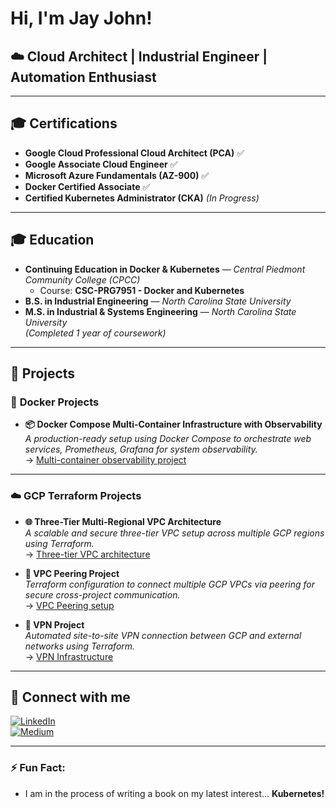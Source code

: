 # Hi, I'm Jay John!  
## ☁️ Cloud Architect | Industrial Engineer | Automation Enthusiast

---

## 🎓 Certifications  
- **Google Cloud Professional Cloud Architect (PCA)** ✅  
- **Google Associate Cloud Engineer** ✅  
- **Microsoft Azure Fundamentals (AZ-900)** ✅  
- **Docker Certified Associate** ✅  
- **Certified Kubernetes Administrator (CKA)** *(In Progress)*  

---

## 🎓 Education  
- **Continuing Education in Docker & Kubernetes** — *Central Piedmont Community College (CPCC)*  
  - Course: **CSC-PRG7951 - Docker and Kubernetes**  
- **B.S. in Industrial Engineering** — *North Carolina State University*  
- **M.S. in Industrial & Systems Engineering** — *North Carolina State University*  
  *(Completed 1 year of coursework)*  

---


## 🔧 Projects

### 🐳 **Docker Projects**
- **📦 Docker Compose Multi-Container Infrastructure with Observability**  
  _A production-ready setup using Docker Compose to orchestrate web services, Prometheus, Grafana for system observability._  
  → [Multi-container observability project](https://github.com/JayJohn/docker-observability-project)

---

### ☁️ **GCP Terraform Projects**
- **🌐 Three-Tier Multi-Regional VPC Architecture**  
  _A scalable and secure three-tier VPC setup across multiple GCP regions using Terraform._  
  → [Three-tier VPC architecture](https://github.com/JayJohn/gcp-terraform-multiregion-vpc)

- **🔗 VPC Peering Project**  
  _Terraform configuration to connect multiple GCP VPCs via peering for secure cross-project communication._  
  → [VPC Peering setup](https://github.com/JayJohn/gcp-vpc-peering)

- **🔐 VPN Project**  
  _Automated site-to-site VPN connection between GCP and external networks using Terraform._  
  → [VPN Infrastructure](https://github.com/JayJohn/gcp-vpn-terraform)

---

## 📌 **Connect with me**
[![LinkedIn](https://img.shields.io/badge/LinkedIn-Connect-blue?style=flat&logo=linkedin)](https://www.linkedin.com/in/jayjohn-cloud)  
[![Medium](https://img.shields.io/badge/Medium-Read%20my%20blogs-black?style=flat&logo=medium)](https://medium.com/@jayjohn)  

---

### ⚡ Fun Fact:
- I am in the process of writing a book on my latest interest... **Kubernetes!**

